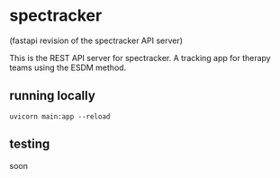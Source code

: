 # spectracker
(fastapi revision of the spectracker API server)

This is the REST API server for spectracker. A tracking app for therapy teams using the ESDM method.

## running locally

```commandline
uvicorn main:app --reload
```

## testing

soon
